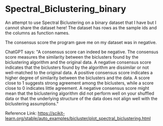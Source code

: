 # Spectral_Biclustering_binary

An attempt to use Spectral Biclustering on a binary dataset that I have but I cannot share the dataset here!
The dataset has rows as the sample ids and the columns as function names. 

The consensus score the program gave me on my dataset was in negative. 

ChatGPT says: "A consensus score can indeed be negative. The consensus score measures the similarity between the biclusters found by the biclustering algorithm and the original data. A negative consensus score indicates that the biclusters found by the algorithm are dissimilar or not well-matched to the original data.
A positive consensus score indicates a higher degree of similarity between the biclusters and the data. A score close to 1 suggests strong agreement among the biclusters, while a score close to 0 indicates little agreement.
A negative consensus score might mean that the biclustering algorithm did not perform well on your shuffled data or that the underlying structure of the data does not align well with the biclustering assumptions."

Reference Link: https://scikit-learn.org/stable/auto_examples/bicluster/plot_spectral_biclustering.html
